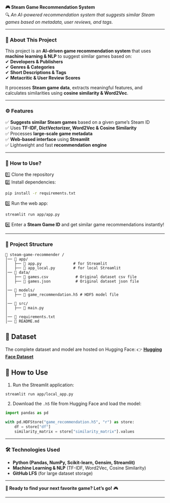 **🎮 Steam Game Recommendation System**  
🔍 *An AI-powered recommendation system that suggests similar Steam games based on metadata, user reviews, and tags.*  

---

### **📖 About This Project**  
This project is an **AI-driven game recommendation system** that uses **machine learning & NLP** to suggest similar games based on:  
✔ **Developers & Publishers**  
✔ **Genres & Categories**  
✔ **Short Descriptions & Tags**  
✔ **Metacritic & User Review Scores**  

It processes **Steam game data**, extracts meaningful features, and calculates similarities using **cosine similarity & Word2Vec**.  

---

### **⚙️ Features**
✅ **Suggests similar Steam games** based on a given game’s Steam ID  
✅ Uses **TF-IDF, DictVectorizer, Word2Vec & Cosine Similarity**  
✅ Processes **large-scale game metadata**  
✅ **Web-based interface** using **Streamlit**  
✅ Lightweight and fast **recommendation engine**  

---

### **🚀 How to Use?**  
1️⃣ Clone the repository  
2️⃣ Install dependencies:  
```bash
pip install -r requirements.txt
```
3️⃣ Run the web app:  
```bash
streamlit run app/app.py
```
4️⃣ Enter a **Steam Game ID** and get similar game recommendations instantly!  

---

### **📂 Project Structure**  
```
📂 steam-game-recommender /
│── 📂 app/
│   ├── 📜 app.py              # for Streamlit        
│   ├── 📜 app_local.py        # for local Streamlit    
│── 📂 data/
│   ├── 📜 games.csv            # Original dataset csv file
│   ├── 📜 games.json           # Original dataset json file
│
│── 📂 models/
│   ├── 📜 game_recommendation.h5 # HDF5 model file
│
│── 📂 src/
│   ├── 📜 main.py              
│
│── 📜 requirements.txt                 
│── 📜 README.md              
```

## 📌 Dataset
The complete dataset and model are hosted on Hugging Face:
👉 **[Hugging Face Dataset](https://huggingface.co/datasets/Tunahanyrd/steam-game-recommendation)**

## 📌 How to Use
1. Run the Streamlit application:
```bash
streamlit run app/local_app.py
```
2. Download the `.h5` file from Hugging Face and load the model:
```python
import pandas as pd

with pd.HDFStore("game_recommendation.h5", "r") as store:
    df = store["df"]
    similarity_matrix = store["similarity_matrix"].values
```

---

### **🛠 Technologies Used**  
- **Python (Pandas, NumPy, Scikit-learn, Gensim, Streamlit)**  
- **Machine Learning & NLP** (TF-IDF, Word2Vec, Cosine Similarity)  
- **GitHub LFS** (for large dataset storage)   

---

**🚀 Ready to find your next favorite game? Let’s go!** 🎮  

---
